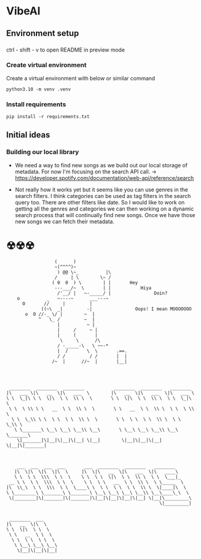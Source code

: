 # VibeAI

## Environment setup

### 
ctrl - shift - v to open README in preview mode 

### Create virtual environment
Create a virtual environment with below or similar command 
```
python3.10 -m venv .venv
```

### Install requirements 
```
pip install -r requirements.txt
```

## Initial ideas

### Building our local library 
- We need a way to find new songs as we build out our local storage of metadata. For now I'm focusing on the search API call. 
-> https://developer.spotify.com/documentation/web-api/reference/search
 
- Not really how it works yet but it seems like you can use genres in the search filters. I think categories can be used as tag filters in the search query too. There are other filters like date. So I would like to work on getting all the genres and categories we can then working on a dynamic search process that will continually find new songs. Once we have those new songs we can fetch their metadata. 


# ☢☢☢

                      (      )
                      ~(^^^^)~
                       ) @@ \~_          |\
                      /     | \        \~ /
                     ( 0  0  ) \        | |       Hey
                      ---___/~  \       | |           Hiya
                       /'__/ |   ~-_____/ |                Doin?
        o          _   ~----~      ___---~
          O       //     |         |
                 ((~\  _|         -|                Oops! I mean MOOOOOOO
           o  O //-_ \/ |        ~  |
                ^   \_ /         ~  |
                       |          ~ |
                       |     /     ~ |
                       |     (       |
                        \     \      /\               
                       / -_____-\   \ ~~-*
                       |  /       \  \       .==.
                       / /         / /       |  |
                     /~  |      //~  |       |__|




     ________  ________  ________           ________  ________   ________     
    |\   ___ \|\   __  \|\   ___  \        |\   __  \|\   ___  \|\   ___ \    
    \ \  \_|\ \ \  \|\  \ \  \\ \  \       \ \  \|\  \ \  \\ \  \ \  \_|\ \   
     \ \  \ \\ \ \   __  \ \  \\ \  \       \ \   __  \ \  \\ \  \ \  \ \\ \  
      \ \  \_\\ \ \  \ \  \ \  \\ \  \       \ \  \ \  \ \  \\ \  \ \  \_\\ \ 
       \ \_______\ \__\ \__\ \__\\ \__\       \ \__\ \__\ \__\\ \__\ \_______\
        \|_______|\|__|\|__|\|__| \|__|        \|__|\|__|\|__| \|__|\|_______|
                                                                              
                                                                              
                                                                              
        ___  ___  ___  ___       ___  ________  ________   ________           
       |\  \|\  \|\  \|\  \     |\  \|\   __  \|\   ___  \|\   ____\          
       \ \  \ \  \\\  \ \  \    \ \  \ \  \|\  \ \  \\ \  \ \  \___|_         
     __ \ \  \ \  \\\  \ \  \    \ \  \ \   __  \ \  \\ \  \ \_____  \        
    |\  \\_\  \ \  \\\  \ \  \____\ \  \ \  \ \  \ \  \\ \  \|____|\  \       
    \ \________\ \_______\ \_______\ \__\ \__\ \__\ \__\\ \__\____\_\  \      
     \|________|\|_______|\|_______|\|__|\|__|\|__|\|__| \|__|\_________\     
                                                             \|_________|     
                                                                              
                                                                              
     ________  ___                                                            
    |\   __  \|\  \                                                           
    \ \  \|\  \ \  \                                                          
     \ \   __  \ \  \                                                         
      \ \  \ \  \ \  \                                                        
       \ \__\ \__\ \__\                                                       
        \|__|\|__|\|__|                                                       
